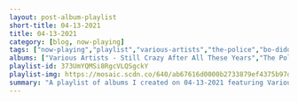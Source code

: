 ```yaml
---
layout: post-album-playlist
short-title: 04-13-2021
title: 04-13-2021
category: [blog, now-playing]
tags: ["now-playing","playlist","various-artists","the-police","bo-diddley","little-richard","the-ventures","the-surfaris","the-winstons","the-meters"]
albums: ["Various Artists - Still Crazy After All These Years","The Police - Zenyatta Mondatta (Remastered 2003)","Bo Diddley - Bo Diddley","Little Richard - The Essential Little Richard","The Ventures - Walk Don't Run","The Surfaris - Play","The Winstons - Color Him Father","The Meters - The Meters"]
playlist-id: 373UmYQMSi8RgcVLQSgckY
playlist-img: https://mosaic.scdn.co/640/ab67616d0000b2733879ef4375b97d2b58bf0768ab67616d0000b273d8c039e1c5ef91c7f04c5674ab67616d0000b273dcd1d02a2b91f0842ad105edab67616d0000b273fb1bc65edf4717e75fbc70ab
summary: "A playlist of albums I created on 04-13-2021 featuring Various Artists, The Police, Bo Diddley, Little Richard, The Ventures, The Surfaris, The Winstons, and The Meters"
---
```

